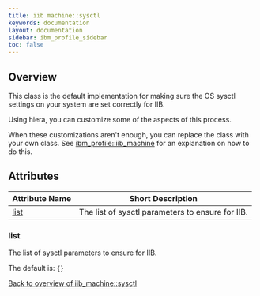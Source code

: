 ```yaml
---
title: iib machine::sysctl
keywords: documentation
layout: documentation
sidebar: ibm_profile_sidebar
toc: false
---
```

## Overview

This class is the default implementation for making sure the OS sysctl settings on your system are set correctly for IIB.

Using hiera, you can customize some of the aspects of this process.

When these customizations aren't enough, you can replace the class with your own class. See [ibm_profile::iib_machine](./iib_machine.html) for an explanation on how to do this.





## Attributes



Attribute Name                    | Short Description                                |
--------------------------------- | ------------------------------------------------ |
[list](#iib_machine::sysctl_list) | The list of sysctl parameters to ensure for IIB. |




### list<a name='iib_machine::sysctl_list'>

The list of sysctl parameters to ensure for IIB.

The default is: `{}`



[Back to overview of iib_machine::sysctl](#attributes)
